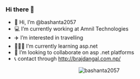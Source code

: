 ### Hi there 👋
- 👋 Hi, I’m @bashanta2057
- 💻 I’m currently working at Amnil Technologies
- ✈️ I’m interested in travelling
- 👩🏻‍🏫 I’m currently learning asp.net 
- 🤝 I’m looking to collaborate on asp .net platforms
- 📞 contact through http://brajdangal.com.np/

<!--
<p align='center'>
  <img align="center" src="https://github-readme-stats.vercel.app/api?username=braj-dangal&show_icons=true&title_color=fff&icon_color=79ff97&text_color=efefef&bg_color=24292e" alt="Bashanta's Github Stats">
</p>
--->

<p align='center'>
  <img align="center" src="https://github-readme-stats.vercel.app/api/top-langs?username=braj-dangal&show_icons=true&locale=en&layout=compact&theme=chartreuse-dark" alt="bashanta2057" />  
</p> 

<!---
bashanta2057/bashanta2057 is a ✨ special ✨ repository because its `README.md` (this file) appears on your GitHub profile.
You can click the Preview link to take a look at your changes.
--->

<!--
**braj-dangal/braj-dangal** is a ✨ _special_ ✨ repository because its `README.md` (this file) appears on your GitHub profile.

Here are some ideas to get you started:

- 🔭 I’m currently working on ...
- 🌱 I’m currently learning ...
- 👯 I’m looking to collaborate on ...
- 🤔 I’m looking for help with ...
- 💬 Ask me about ...
- 📫 How to reach me: ...
- 😄 Pronouns: ...
- ⚡ Fun fact: ...
-->
